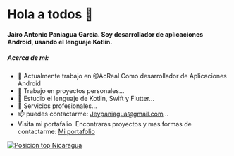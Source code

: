 # Hola a todos 👋


#### Jairo Antonio Paniagua Garcia. Soy desarrollador de aplicaciones Android, usando el lenguaje Kotlin.

##### Acerca de mi:

- 🔭 Actualmente trabajo en @AcReal Como desarrollador de Aplicaciones Android
- 🔭 Trabajo en proyectos personales...
- 🌱 Estudio el lenguaje de Kotlin, Swift y Flutter...
- 💬 Servicios profesionales...
- 📫 puedes contactarme: Jeypaniagua@gmail.com ..
- Visita mi portafalio. Encontraras proyectos y mas formas de contactarme: [Mi portafolio](https://jey1322.github.io/)
  
[![Posicion top Nicaragua](https://user-badge.committers.top/nicaragua_private/jey1322.svg)](https://user-badge.committers.top/nicaragua_private/jey1322)
